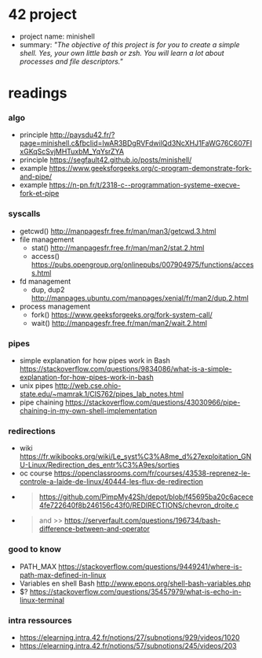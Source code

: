 # 42 project
- project name: minishell
- summary: *"The objective of this project is for you to create a simple shell. Yes, your own little bash or zsh. You will learn a lot about processes and file descriptors."*

# readings 

### algo
- principle http://paysdu42.fr/?page=minishell.c&fbclid=IwAR3BDgRVFdwilQd3NcXHJ1FaWG76C607FIxGKqScSvjMHTuxbM_YqYsrZYA
- principle https://segfault42.github.io/posts/minishell/
- example https://www.geeksforgeeks.org/c-program-demonstrate-fork-and-pipe/
- example https://n-pn.fr/t/2318-c--programmation-systeme-execve-fork-et-pipe

### syscalls
- getcwd() http://manpagesfr.free.fr/man/man3/getcwd.3.html
- file management
  - stat() http://manpagesfr.free.fr/man/man2/stat.2.html
  - access() https://pubs.opengroup.org/onlinepubs/007904975/functions/access.html
- fd management
  - dup, dup2 http://manpages.ubuntu.com/manpages/xenial/fr/man2/dup.2.html
- process management
  - fork() https://www.geeksforgeeks.org/fork-system-call/
  - wait() http://manpagesfr.free.fr/man/man2/wait.2.html

### pipes
- simple explanation for how pipes work in Bash https://stackoverflow.com/questions/9834086/what-is-a-simple-explanation-for-how-pipes-work-in-bash
- unix pipes http://web.cse.ohio-state.edu/~mamrak.1/CIS762/pipes_lab_notes.html
- pipe chaining https://stackoverflow.com/questions/43030966/pipe-chaining-in-my-own-shell-implementation

### redirections
- wiki https://fr.wikibooks.org/wiki/Le_syst%C3%A8me_d%27exploitation_GNU-Linux/Redirection_des_entr%C3%A9es/sorties
- oc course https://openclassrooms.com/fr/courses/43538-reprenez-le-controle-a-laide-de-linux/40444-les-flux-de-redirection
- > https://github.com/PimpMy42Sh/depot/blob/f45695ba20c6acece4fe722640f8b246156c43f0/REDIRECTIONS/chevron_droite.c
- > and >> https://serverfault.com/questions/196734/bash-difference-between-and-operator

### good to know
- PATH_MAX https://stackoverflow.com/questions/9449241/where-is-path-max-defined-in-linux
- Variables en shell Bash http://www.epons.org/shell-bash-variables.php
- $? https://stackoverflow.com/questions/35457979/what-is-echo-in-linux-terminal

### intra ressources
- https://elearning.intra.42.fr/notions/27/subnotions/929/videos/1020
- https://elearning.intra.42.fr/notions/57/subnotions/245/videos/203
